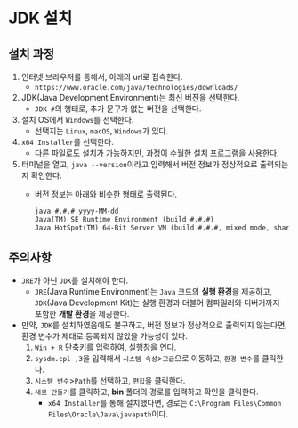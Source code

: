 # JDK 설치

## 설치 과정

1. 인터넷 브라우저를 통해서, 아래의 url로 접속한다.
   - `https://www.oracle.com/java/technologies/downloads/`
2. JDK(Java Development Environment)는 최신 버전을 선택한다.
   - `JDK #`의 행태로, 추가 문구가 없는 버전을 선택한다.
3. 설치 OS에서 `Windows`를 선택한다.
   - 선택지는 `Linux`, `macOS`, `Windows`가 있다.
4. `x64 Installer`를 선택한다.
   - 다른 파일로도 설치가 가능하지만, 과정이 수월한 설치 프로그램을 사용한다.
5. 터미널을 열고, `java --version`이라고 입력해서 버전 정보가 정상적으로 출력되는지 확인한다.
   - 버전 정보는 아래와 비슷한 형태로 출력된다.

     ```txt
     java #.#.# yyyy-MM-dd
     Java(TM) SE Runtime Environment (build #.#.#)
     Java HotSpot(TM) 64-Bit Server VM (build #.#.#, mixed mode, sharing)
     ```

## 주의사항

- `JRE`가 아닌 `JDK`를 설치해야 한다.
  - `JRE`(Java Runtime Environment)는 `Java` 코드의 **실행 환경**을 제공하고, `JDK`(Java Development Kit)는 실행 환경과 더불어 컴파일러와 디버거까지 포함한 **개발 환경**을 제공한다.
- 만약, `JDK`를 설치하였음에도 불구하고, 버전 정보가 정상적으로 출력되지 않는다면, 환경 변수가 제대로 등록되지 않았을 가능성이 있다.
  1. `Win + R` 단축키를 입력하여, 실행창을 연다.
  2. `sysdm.cpl ,3`을 입력해서 `시스템 속성`>`고급`으로 이동하고, `환경 변수`를 클릭한다.
  3. `시스템 변수`>`Path`를 선택하고, `편집`을 클릭한다.
  4. `새로 만들기`를 클릭하고, **bin** 폴더의 경로를 입력하고 확인을 클릭한다.
     - `x64 Installer`를 통해 설치했다면, 경로는 `C:\Program Files\Common Files\Oracle\Java\javapath`이다.
